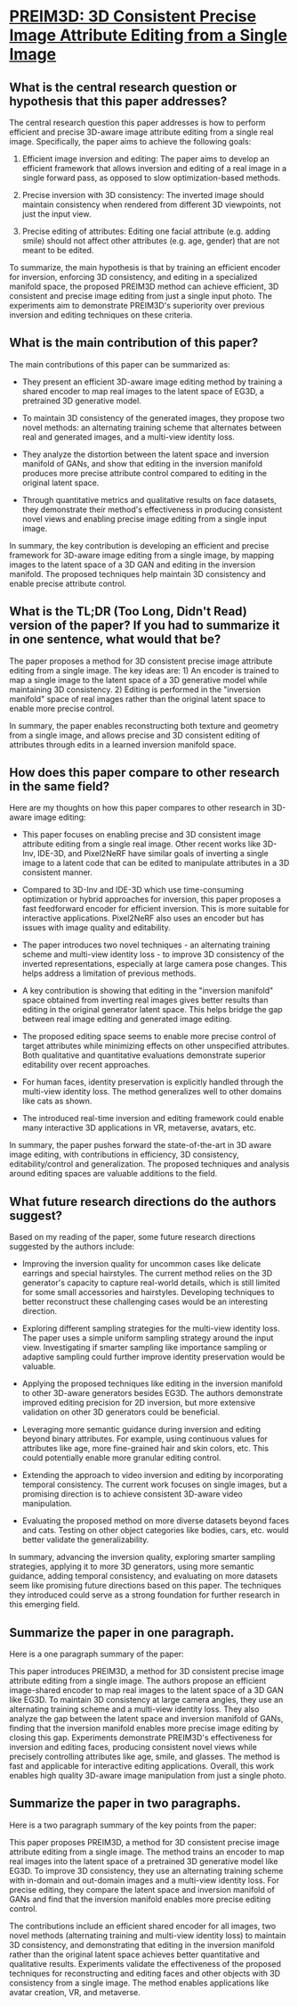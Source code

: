 # [PREIM3D: 3D Consistent Precise Image Attribute Editing from a Single   Image](https://arxiv.org/abs/2304.10263)

## What is the central research question or hypothesis that this paper addresses?

 The central research question this paper addresses is how to perform efficient and precise 3D-aware image attribute editing from a single real image. Specifically, the paper aims to achieve the following goals:

1. Efficient image inversion and editing: The paper aims to develop an efficient framework that allows inversion and editing of a real image in a single forward pass, as opposed to slow optimization-based methods. 

2. Precise inversion with 3D consistency: The inverted image should maintain consistency when rendered from different 3D viewpoints, not just the input view.

3. Precise editing of attributes: Editing one facial attribute (e.g. adding smile) should not affect other attributes (e.g. age, gender) that are not meant to be edited.

To summarize, the main hypothesis is that by training an efficient encoder for inversion, enforcing 3D consistency, and editing in a specialized manifold space, the proposed PREIM3D method can achieve efficient, 3D consistent and precise image editing from just a single input photo. The experiments aim to demonstrate PREIM3D's superiority over previous inversion and editing techniques on these criteria.


## What is the main contribution of this paper?

 The main contributions of this paper can be summarized as:

- They present an efficient 3D-aware image editing method by training a shared encoder to map real images to the latent space of EG3D, a pretrained 3D generative model. 

- To maintain 3D consistency of the generated images, they propose two novel methods: an alternating training scheme that alternates between real and generated images, and a multi-view identity loss.

- They analyze the distortion between the latent space and inversion manifold of GANs, and show that editing in the inversion manifold produces more precise attribute control compared to editing in the original latent space. 

- Through quantitative metrics and qualitative results on face datasets, they demonstrate their method's effectiveness in producing consistent novel views and enabling precise image editing from a single input image.

In summary, the key contribution is developing an efficient and precise framework for 3D-aware image editing from a single image, by mapping images to the latent space of a 3D GAN and editing in the inversion manifold. The proposed techniques help maintain 3D consistency and enable precise attribute control.


## What is the TL;DR (Too Long, Didn't Read) version of the paper? If you had to summarize it in one sentence, what would that be?

 The paper proposes a method for 3D consistent precise image attribute editing from a single image. The key ideas are: 1) An encoder is trained to map a single image to the latent space of a 3D generative model while maintaining 3D consistency. 2) Editing is performed in the "inversion manifold" space of real images rather than the original latent space to enable more precise control.

In summary, the paper enables reconstructing both texture and geometry from a single image, and allows precise and 3D consistent editing of attributes through edits in a learned inversion manifold space.


## How does this paper compare to other research in the same field?

 Here are my thoughts on how this paper compares to other research in 3D-aware image editing:

- This paper focuses on enabling precise and 3D consistent image attribute editing from a single real image. Other recent works like 3D-Inv, IDE-3D, and Pixel2NeRF have similar goals of inverting a single image to a latent code that can be edited to manipulate attributes in a 3D consistent manner. 

- Compared to 3D-Inv and IDE-3D which use time-consuming optimization or hybrid approaches for inversion, this paper proposes a fast feedforward encoder for efficient inversion. This is more suitable for interactive applications. Pixel2NeRF also uses an encoder but has issues with image quality and editability.

- The paper introduces two novel techniques - an alternating training scheme and multi-view identity loss - to improve 3D consistency of the inverted representations, especially at large camera pose changes. This helps address a limitation of previous methods.

- A key contribution is showing that editing in the "inversion manifold" space obtained from inverting real images gives better results than editing in the original generator latent space. This helps bridge the gap between real image editing and generated image editing.

- The proposed editing space seems to enable more precise control of target attributes while minimizing effects on other unspecified attributes. Both qualitative and quantitative evaluations demonstrate superior editability over recent approaches.

- For human faces, identity preservation is explicitly handled through the multi-view identity loss. The method generalizes well to other domains like cats as shown.

- The introduced real-time inversion and editing framework could enable many interactive 3D applications in VR, metaverse, avatars, etc.

In summary, the paper pushes forward the state-of-the-art in 3D aware image editing, with contributions in efficiency, 3D consistency, editability/control and generalization. The proposed techniques and analysis around editing spaces are valuable additions to the field.


## What future research directions do the authors suggest?

 Based on my reading of the paper, some future research directions suggested by the authors include:

- Improving the inversion quality for uncommon cases like delicate earrings and special hairstyles. The current method relies on the 3D generator's capacity to capture real-world details, which is still limited for some small accessories and hairstyles. Developing techniques to better reconstruct these challenging cases would be an interesting direction.

- Exploring different sampling strategies for the multi-view identity loss. The paper uses a simple uniform sampling strategy around the input view. Investigating if smarter sampling like importance sampling or adaptive sampling could further improve identity preservation would be valuable. 

- Applying the proposed techniques like editing in the inversion manifold to other 3D-aware generators besides EG3D. The authors demonstrate improved editing precision for 2D inversion, but more extensive validation on other 3D generators could be beneficial.

- Leveraging more semantic guidance during inversion and editing beyond binary attributes. For example, using continuous values for attributes like age, more fine-grained hair and skin colors, etc. This could potentially enable more granular editing control.

- Extending the approach to video inversion and editing by incorporating temporal consistency. The current work focuses on single images, but a promising direction is to achieve consistent 3D-aware video manipulation.

- Evaluating the proposed method on more diverse datasets beyond faces and cats. Testing on other object categories like bodies, cars, etc. would better validate the generalizability.

In summary, advancing the inversion quality, exploring smarter sampling strategies, applying it to more 3D generators, using more semantic guidance, adding temporal consistency, and evaluating on more datasets seem like promising future directions based on this paper. The techniques they introduced could serve as a strong foundation for further research in this emerging field.


## Summarize the paper in one paragraph.

 Here is a one paragraph summary of the paper:

This paper introduces PREIM3D, a method for 3D consistent precise image attribute editing from a single image. The authors propose an efficient image-shared encoder to map real images to the latent space of a 3D GAN like EG3D. To maintain 3D consistency at large camera angles, they use an alternating training scheme and a multi-view identity loss. They also analyze the gap between the latent space and inversion manifold of GANs, finding that the inversion manifold enables more precise image editing by closing this gap. Experiments demonstrate PREIM3D's effectiveness for inversion and editing faces, producing consistent novel views while precisely controlling attributes like age, smile, and glasses. The method is fast and applicable for interactive editing applications. Overall, this work enables high quality 3D-aware image manipulation from just a single photo.


## Summarize the paper in two paragraphs.

 Here is a two paragraph summary of the key points from the paper:

This paper proposes PREIM3D, a method for 3D consistent precise image attribute editing from a single image. The method trains an encoder to map real images into the latent space of a pretrained 3D generative model like EG3D. To improve 3D consistency, they use an alternating training scheme with in-domain and out-domain images and a multi-view identity loss. For precise editing, they compare the latent space and inversion manifold of GANs and find that the inversion manifold enables more precise editing control. 

The contributions include an efficient shared encoder for all images, two novel methods (alternating training and multi-view identity loss) to maintain 3D consistency, and demonstrating that editing in the inversion manifold rather than the original latent space achieves better quantitative and qualitative results. Experiments validate the effectiveness of the proposed techniques for reconstructing and editing faces and other objects with 3D consistency from a single image. The method enables applications like avatar creation, VR, and metaverse.

